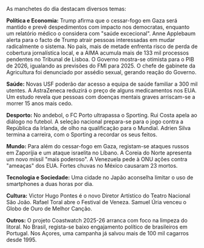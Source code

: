 As manchetes do dia destacam diversos temas:

**Política e Economia:** Trump afirma que o cessar-fogo em Gaza será mantido e prevê despedimentos com impacto nos democratas, enquanto um relatório médico o considera com "saúde excecional". Anne Applebaum alerta para o facto de Trump atrair pessoas interessadas em mudar radicalmente o sistema. No país, mais de metade enfrenta risco de perda de cobertura jornalística local, e a AIMA acumula mais de 133 mil processos pendentes no Tribunal de Lisboa. O Governo mostra-se otimista para o PIB de 2026, igualando as previsões do FMI para 2025. O chefe de gabinete da Agricultura foi denunciado por assédio sexual, gerando reação do Governo.

**Saúde:** Novas USF poderão dar acesso a equipa de saúde familiar a 300 mil utentes. A AstraZeneca reduzirá o preço de alguns medicamentos nos EUA. Um estudo revela que pessoas com doenças mentais graves arriscam-se a morrer 15 anos mais cedo.

**Desporto:** No andebol, o FC Porto ultrapassa o Sporting. Rui Costa apela ao diálogo no futebol. A seleção nacional prepara-se para o jogo contra a República da Irlanda, de olho na qualificação para o Mundial. Adrien Silva termina a carreira, com o Sporting a recordar os seus feitos.

**Mundo:** Para além do cessar-fogo em Gaza, registam-se ataques russos em Zaporíjia e um ataque israelita no Líbano. A Coreia do Norte apresenta um novo míssil "mais poderoso". A Venezuela pede à ONU ações contra "ameaças" dos EUA. Fortes chuvas no México causaram 23 mortos.

**Tecnologia e Sociedade:** Uma cidade no Japão aconselha limitar o uso de smartphones a duas horas por dia.

**Cultura:** Victor Hugo Pontes é o novo Diretor Artístico do Teatro Nacional São João. Rafael Toral abre o Festival de Veneza. Samuel Úria venceu o Globo de Ouro de Melhor Canção.

**Outros:** O projeto Coastwatch 2025-26 arranca com foco na limpeza do litoral. No Brasil, regista-se baixo engajamento político de brasileiros em Portugal. Nos Açores, uma campanha já salvou mais de 100 mil cagarros desde 1995.